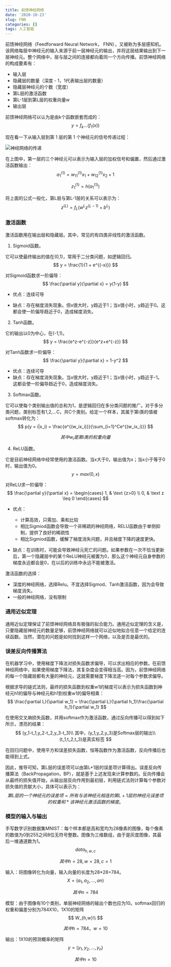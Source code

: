 ```yaml
---
title: 前馈神经网络
date: '2020-10-23'
slug: FNN
categories: []
tags: 人工智能
---
```


前馈神经网络（Feedforward Neural Network， FNN），又被称为多层感知机。该网络每层中神经元的输入来源于前一层神经元的输出，并将这层结果输出到下一层神经元。整个网络中，层与层之间的连接都向着同一个方向传播。前馈神经网络的构成要素有：

* 输入层
* 隐藏层的数量（深度 - 1，1代表输出层的数量）
* 隐藏层神经元的个数（宽度）
* 第L层的激活函数
* 第L-1层到第L层的权重向量w
* 输出层

前馈神经网络可以认为是由k个函数嵌套而成的：
$$
y = f_k...(f_1(x))
$$

现在看一下从输入层到第 1 层的第 1 个神经元的信号传递过程：

![神经网络的传递](https://i.loli.net/2020/10/24/49iozVSfPnxrqZ5.png)

在上图中，第一层的三个神经元可以表示为输入层的加权信号和偏置，然后通过激活函数输出：
$$
a_1^{(1)} = w_{11}^{(1)}x_1 + w_{12}^{(1)}x_2 + 1
$$

$$
z_1^{(1)} = h(a_1^{(1)})
$$

将上面的公式一般化，第L层与第L-1层的关系可以表示为：
$$
z^{(L)} = f_L(w^{L}z^{(L-1)} + b^{L})
$$

### 激活函数

激活函数用在输出层和隐藏层。其中，常见的有四类非线性的激活函数。

1. Sigmoid函数。

它可以使最终输出的值在(0,1)，常用于二分类问题，如逻辑回归。
$$
y = \frac{1}{1 + e^{(-x)}}
$$

对Sigmoid函数求一阶偏导：
$$
\frac{\partial y}{\partial x} = y(1-y)
$$

* 优点：连续可导

* 缺点：存在梯度消失现象。但x很大时，y趋近于1；当x很小时，y趋近于0。这都会使一阶偏导趋近于0，造成梯度消失。

2. Tanh函数。

它的输出以0为中心，在(-1,1)。
$$
y = \frac{e^z-e^{-z}}{e^z+e^{-z}}
$$

对Tanh函数求一阶偏导：
$$
\frac{\partial y}{\partial x} = 1-y^2
$$

* 优点：连续可导
* 缺点：存在梯度消失现象。当x很大时，y趋近于1；当x很小时，y趋近于-1。这都会使一阶偏导趋近于0，造成梯度消失。

3. Softmax函数。

它可以使每个类别输出值的总和为1，是逻辑回归在多分类问题的推广。对于多分类问题，类别标签有1,2,...C，共C个类别。给定一个样本，其属于第i类的值被softmax转化为：
$$
p(y = i|x_i) = \frac{e^{(w_ix_i)}}{\sum_{i=1}^Ce^{(w_ix_i)}}
$$

$$
其中w_i是第i类的权重向量
$$

4. ReLU函数。

它是目前神经网络中经常使用的激活函数。当x大于0，输出值为x；当x小于等于0时，输出值为0。
$$
y = max(0, x)
$$

对ReLU求一阶偏导：
$$
\frac{\partial y}{\partial x} = \begin{cases} 1, & \text {z>0} \\ 0, & \text z \leq 0 \end{cases}
$$

* 优点：
  * 计算高效，只需加、乘和比较
  * 相比Sigmiod函数会导致一个非稀疏的神经网络，RELU函数由于单侧抑制，提供了良好的稀疏性
  * 相比Sigmiod函数，缓解了梯度消失问题，并且梯度下降的速度更快。

* 缺点：在训练时，可能会导致神经元死亡的问题。如果参数在一次不恰当更新后，第一个隐藏层中的某个ReLU神经元被置为0，那么这个神经元自身参数的梯度永远都会是0，在以后的训练中永远不能被激活。

激活函数的选择：

* 深度的神经网络，选择Relu。不宜选择Sigmod、Tanh激活函数，因为会导致梯度消失。
* 一般的神经网络，没有限制

### 通用近似定理

通用近似定理保证了前馈神经网络具有极强的拟合能力。通用近似定理的含义是，只要隐藏层神经元的数量足够，前馈神经网络就可以近似地拟合任意一个给定的连续函数。当然，潜在的问题是如何找到这样一个网络，以及是否是最优的。

### 误差反向传播算法 

在机器学习中，使用梯度下降法对损失函数求偏导，可以求出相应的参数。在前馈神经网络中，如果使用梯度下降法，其复杂度会变得相当高。因为，前馈神经网络的每一个隐藏层都有大量的神经元，这就需要梯度下降法逐一对每个参数求偏导。

根据求导的链式法则，最终的损失函数到权重w1的梯度可以表示为损失函数到神经元h1的偏导与神经元和h1到权重w1的偏导相乘：
$$
\frac{\partial L}{\partial w_1} = \frac{\partial L}{\partial h_1}\frac{\partial h_1}{\partial w_1}
$$

在使用交叉熵损失函数，并用softmax作为激活函数，通过反向传播可以得到如下所示，漂亮的结果：
$$
(y_1-t_1,y_2-t_2,y_3-t_3)\\
其中，(y_1,y_2,y_3)是Softmax层的输出\\
(t_1,t_2,t_3)是真实标签
$$

在回归问题中，使用平方和误差损失函数，恒等函数作为激活函数，反向传播后也能得到上式。

因此，推导可知，第L层的误差项可以由第L+1层的误差项计算得出。误差反向传播算法（BackPropagation，BP），就是基于上述发现来计算参数的。反向传播会从最终的损失值开始，从输出层反向作用到最初层，利用链式法则计算每个参数对损失值的贡献大小，具体可以表示为：
$$
第L层的一个神经元的误差项 = 所有与该神经元相连的第L+1层的神经元误差项的权重和*该神经元激活函数的梯度。
$$

### 模型的输入与输出

手写数字识别数据集MNIST：每个样本都是高和宽均为28像素的图像，每个像素的数值为0到255之间8位无符号整数。图像为三维数组，由于是灰度图像，其最后一维通道数为1。
$$
data_{h,w,c}
$$

$$
其中h=28, w=28, c=1
$$

输入：将图像转化为向量，输入向量的长度为28*28=784。
$$
X = (a_1,a_2,...,an)
$$

$$
其中n=784
$$

模型：由于图像有10个类别，单层神经网络的输出个数也应为10。softmax回归的权重和偏差分别为784X10，1X10的矩阵
$$
W_{h,w}\\
$$

$$
其中h=784，w=10
$$

输出：1X10的预测概率的矩阵
$$
y = (y_1,y_2,...,y_n)
$$

$$
其中n=10
$$
